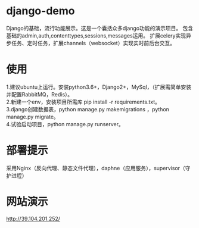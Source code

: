 # django-demo
Django的基础，流行功能展示。这是一个囊括众多django功能的演示项目。
包含基础的admin,auth,contenttypes,sessions,messages运用。
扩展celery实现异步任务、定时任务，扩展channels（websocket）实现实时前后台交互。

# 使用
1.建议ubuntu上运行。安装python3.6+，Django2+，MySql，（扩展需简单安装并配置RabbitMQ，Redis）。 <br> 
2.新建一个env，安装项目所需库 pip install -r requirements.txt。<br> 
3.django创建数据表，python manage.py makemigrations ，python manage.py migrate。 <br> 
4.试验启动项目，python manage.py runserver。 

# 部署提示
采用Nginx（反向代理、静态文件代理），daphne（应用服务），supervisor（守护进程）

# 网站演示
http://39.104.201.252/
